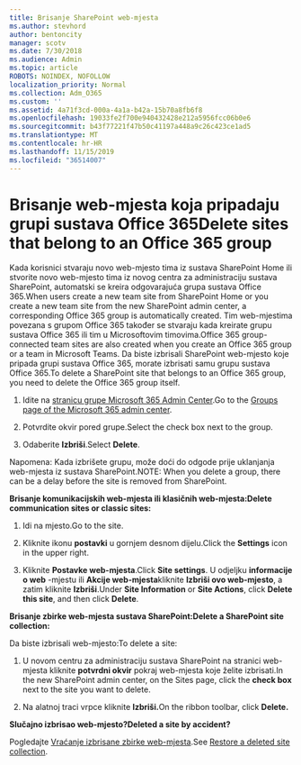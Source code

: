 ```yaml
---
title: Brisanje SharePoint web-mjesta
ms.author: stevhord
author: bentoncity
manager: scotv
ms.date: 7/30/2018
ms.audience: Admin
ms.topic: article
ROBOTS: NOINDEX, NOFOLLOW
localization_priority: Normal
ms.collection: Adm_O365
ms.custom: ''
ms.assetid: 4a71f3cd-000a-4a1a-b42a-15b70a8fb6f8
ms.openlocfilehash: 19033fe2f700e940432428e212a5956fcc06b0e6
ms.sourcegitcommit: b43f77221f47b50c41197a448a9c26c423ce1ad5
ms.translationtype: MT
ms.contentlocale: hr-HR
ms.lasthandoff: 11/15/2019
ms.locfileid: "36514007"
---
```

# <a name="delete-sites-that-belong-to-an-office-365-group"></a><span data-ttu-id="20743-102">Brisanje web-mjesta koja pripadaju grupi sustava Office 365</span><span class="sxs-lookup"><span data-stu-id="20743-102">Delete sites that belong to an Office 365 group</span></span>

<span data-ttu-id="20743-103">Kada korisnici stvaraju novo web-mjesto tima iz sustava SharePoint Home ili stvorite novo web-mjesto tima iz novog centra za administraciju sustava SharePoint, automatski se kreira odgovarajuća grupa sustava Office 365.</span><span class="sxs-lookup"><span data-stu-id="20743-103">When users create a new team site from SharePoint Home or you create a new team site from the new SharePoint admin center, a corresponding Office 365 group is automatically created.</span></span> <span data-ttu-id="20743-104">Tim web-mjestima povezana s grupom Office 365 također se stvaraju kada kreirate grupu sustava Office 365 ili tim u Microsoftovim timovima.</span><span class="sxs-lookup"><span data-stu-id="20743-104">Office 365 group-connected team sites are also created when you create an Office 365 group or a team in Microsoft Teams.</span></span> <span data-ttu-id="20743-105">Da biste izbrisali SharePoint web-mjesto koje pripada grupi sustava Office 365, morate izbrisati samu grupu sustava Office 365.</span><span class="sxs-lookup"><span data-stu-id="20743-105">To delete a SharePoint site that belongs to an Office 365 group, you need to delete the Office 365 group itself.</span></span> 
  
1. <span data-ttu-id="20743-106">Idite na [stranicu grupe Microsoft 365 Admin Center](https://portal.office.com/adminportal/home#/groups).</span><span class="sxs-lookup"><span data-stu-id="20743-106">Go to the [Groups page of the Microsoft 365 admin center](https://portal.office.com/adminportal/home#/groups).</span></span>
    
2. <span data-ttu-id="20743-107">Potvrdite okvir pored grupe.</span><span class="sxs-lookup"><span data-stu-id="20743-107">Select the check box next to the group.</span></span>
    
3. <span data-ttu-id="20743-108">Odaberite **Izbriši**.</span><span class="sxs-lookup"><span data-stu-id="20743-108">Select **Delete**.</span></span>
    
<span data-ttu-id="20743-109">Napomena: Kada izbrišete grupu, može doći do odgode prije uklanjanja web-mjesta iz sustava SharePoint.</span><span class="sxs-lookup"><span data-stu-id="20743-109">NOTE: When you delete a group, there can be a delay before the site is removed from SharePoint.</span></span>
  
<span data-ttu-id="20743-110">**Brisanje komunikacijskih web-mjesta ili klasičnih web-mjesta:**</span><span class="sxs-lookup"><span data-stu-id="20743-110">**Delete communication sites or classic sites:**</span></span>

1. <span data-ttu-id="20743-111">Idi na mjesto.</span><span class="sxs-lookup"><span data-stu-id="20743-111">Go to the site.</span></span>
  
2. <span data-ttu-id="20743-112">Kliknite ikonu **postavki** u gornjem desnom dijelu.</span><span class="sxs-lookup"><span data-stu-id="20743-112">Click the **Settings** icon in the upper right.</span></span> 
  
3. <span data-ttu-id="20743-113">Kliknite **Postavke web-mjesta**.</span><span class="sxs-lookup"><span data-stu-id="20743-113">Click **Site settings**.</span></span> <span data-ttu-id="20743-114">U odjeljku **informacije o web** -mjestu ili **Akcije web-mjesta**kliknite **Izbriši ovo web-mjesto**, a zatim kliknite **Izbriši**.</span><span class="sxs-lookup"><span data-stu-id="20743-114">Under **Site Information** or **Site Actions**, click **Delete this site**, and then click **Delete**.</span></span>
  
<span data-ttu-id="20743-115">**Brisanje zbirke web-mjesta sustava SharePoint:**</span><span class="sxs-lookup"><span data-stu-id="20743-115">**Delete a SharePoint site collection:**</span></span>

<span data-ttu-id="20743-116">Da biste izbrisali web-mjesto:</span><span class="sxs-lookup"><span data-stu-id="20743-116">To delete a site:</span></span>
  
1. <span data-ttu-id="20743-117">U novom centru za administraciju sustava SharePoint na stranici web-mjesta kliknite **potvrdni okvir** pokraj web-mjesta koje želite izbrisati.</span><span class="sxs-lookup"><span data-stu-id="20743-117">In the new SharePoint admin center, on the Sites page, click the **check box** next to the site you want to delete.</span></span> 
    
2. <span data-ttu-id="20743-118">Na alatnoj traci vrpce kliknite **Izbriši.**</span><span class="sxs-lookup"><span data-stu-id="20743-118">On the ribbon toolbar, click **Delete.**</span></span>
    
<span data-ttu-id="20743-119">**Slučajno izbrisao web-mjesto?**</span><span class="sxs-lookup"><span data-stu-id="20743-119">**Deleted a site by accident?**</span></span>

<span data-ttu-id="20743-120">Pogledajte [Vraćanje izbrisane zbirke web-mjesta](https://go.microsoft.com/fwlink/?linkid=867660).</span><span class="sxs-lookup"><span data-stu-id="20743-120">See [Restore a deleted site collection](https://go.microsoft.com/fwlink/?linkid=867660).</span></span>
  

